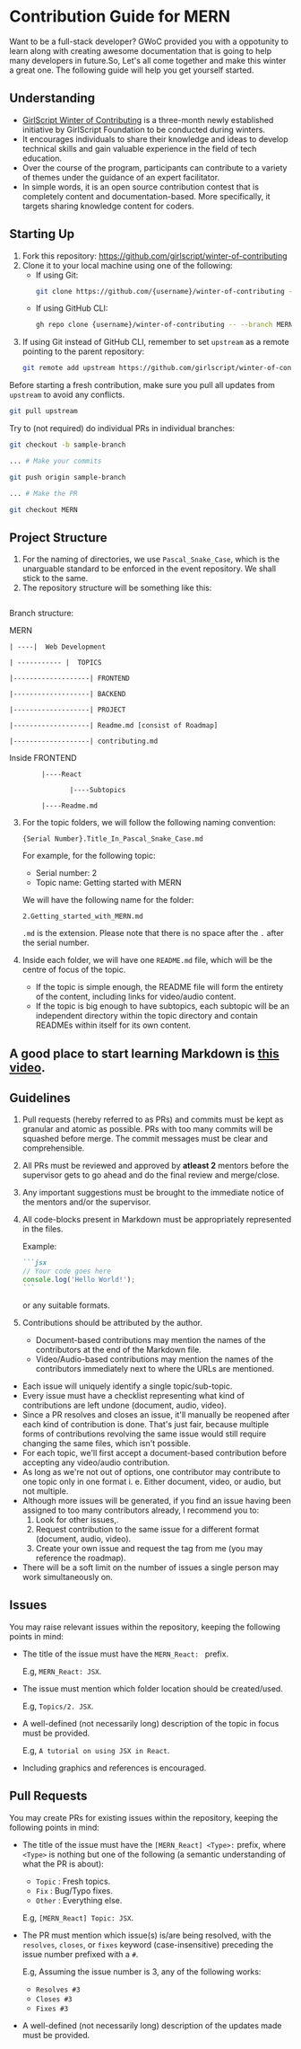 # Contribution Guide for MERN
Want to be a full-stack developer? GWoC provided you with a oppotunity to learn along with creating awesome documentation that is going to help many developers in future.So, Let's all come together and make this winter a great one. The following guide will help you get yourself started.

## Understanding
- [GirlScript Winter of Contributing](https://gwoc.girlscript.tech/) is a three-month newly established initiative by GirlScript Foundation to be conducted during winters.
- It encourages individuals to share their knowledge and ideas to develop technical skills and gain valuable experience in the field of tech education.
- Over the course of the program, participants can contribute to a variety of themes under the guidance of an expert facilitator.
- In simple words, it is an open source contribution contest
  that is completely content and documentation-based. More
  specifically, it targets sharing knowledge content for coders.


## Starting Up
1. Fork this repository: https://github.com/girlscript/winter-of-contributing
2. Clone it to your local machine using one of the following:
   - If using Git:
     ```bash
     git clone https://github.com/{username}/winter-of-contributing --branch MERN
     ```
   - If using GitHub CLI:
     ```bash
     gh repo clone {username}/winter-of-contributing -- --branch MERN
     ```
3. If using Git instead of GitHub CLI, remember to set `upstream`
   as a remote pointing to the parent repository:
   ```bash
   git remote add upstream https://github.com/girlscript/winter-of-contributing
   ```

Before starting a fresh contribution, make sure you pull all
updates from `upstream` to avoid any conflicts.
```bash
git pull upstream
```

Try to (not required) do individual PRs in individual branches:
```bash
git checkout -b sample-branch

... # Make your commits

git push origin sample-branch

... # Make the PR

git checkout MERN
```
## Project Structure
1. For the naming of directories, we use `Pascal_Snake_Case`,
   which is the unarguable standard to be enforced in the event
   repository. We shall stick to the same.
2. The repository structure will be something like this:
   ```
Branch structure: 

MERN

    | ----|  Web Development 

    | ----------- |  TOPICS 

    |-------------------| FRONTEND

    |-------------------| BACKEND 

    |-------------------| PROJECT

    |-------------------| Readme.md [consist of Roadmap] 

    |-------------------| contributing.md 


Inside FRONTEND

            |----React
            
                   |----Subtopics
                   
            |----Readme.md
            

3. For the topic folders, we will follow the following naming convention:
   ```
   {Serial Number}.Title_In_Pascal_Snake_Case.md
   ```
   For example, for the following topic:
   - Serial number: 2
   - Topic name: Getting started with MERN

   We will have the following name for the folder:
   ```
   2.Getting_started_with_MERN.md
   ```
   `.md` is the extension. Please note that there is no space
   after the `.` after the serial number.
4. Inside each folder, we will have one `README.md` file, which
   will be the centre of focus of the topic.
   - If the topic is simple enough, the README file will form
     the entirety of the content, including links for video/audio content.
   - If the topic is big enough to have subtopics, each subtopic
     will be an independent directory within the topic directory
     and contain READMEs within itself for its own content.

## A good place to start learning Markdown is [this video](https://www.youtube.com/watch?v=2JE66WFpaII).

## Guidelines
1. Pull requests (hereby referred to as PRs) and commits
   must be kept as granular and atomic as possible. PRs with
   too many commits will be squashed before merge. The commit
   messages must be clear and comprehensible.
2. All PRs must be reviewed and approved by **atleast 2** mentors
   before the supervisor gets to go ahead and do the final
   review and merge/close.
3. Any important suggestions must be brought to the immediate notice
   of the mentors and/or the supervisor.
4. All code-blocks present in Markdown must be appropriately represented in the files.
   
   Example: 
   ```` md
   ```jsx
   // Your code goes here
   console.log('Hello World!');
   ```
   ````

   or any suitable formats. 
5. Contributions should be attributed by the author.
   - Document-based contributions may mention the names of the contributors
     at the end of the Markdown file.
   - Video/Audio-based contributions may mention the names of the contributors
     immediately next to where the URLs are mentioned.

- Each issue will uniquely identify a single topic/sub-topic.
- Every issue must have a checklist representing what kind of contributions are left undone (document, audio, video).
- Since a PR resolves and closes an issue, it'll manually be reopened after each kind of contribution is done. That's just fair, because multiple forms of contributions revolving the same issue would still require changing the same files, which isn't possible.
- For each topic, we'll first accept a document-based contribution before accepting any video/audio contribution.
- As long as we're not out of options, one contributor may contribute to one topic only in one format i. e. Either document, video, or audio, but not multiple.
- Although more issues will be generated, if you find an issue having been assigned to too many contributors already, I recommend you to:
  1. Look for other issues,.
  2. Request contribution to the same issue for a different format (document, audio, video).
  3. Create your own issue and request the tag from me (you may reference the roadmap).
- There will be a soft limit on the number of issues a single person may work simultaneously on.

## Issues
You may raise relevant issues within the repository, keeping
the following points in mind:
- The title of the issue must have the `MERN_React: ` prefix.
  
  E.g, `MERN_React: JSX`.
- The issue must mention which folder location should be
  created/used.

  E.g, `Topics/2. JSX`.
- A well-defined (not necessarily long) description of the
  topic in focus must be provided.

  E.g, `A tutorial on using JSX in React`.
- Including graphics and references is encouraged.

## Pull Requests
You may create PRs for existing issues within the repository, keeping
the following points in mind:
- The title of the issue must have the `[MERN_React] <Type>:` prefix,
  where `<Type>` is nothing but one of the following (a semantic
  understanding of what the PR is about):
  - `Topic` : Fresh topics.
  - `Fix` : Bug/Typo fixes.
  - `Other` : Everything else.
  
  E.g, `[MERN_React] Topic: JSX`.
- The PR must mention which issue(s) is/are being resolved, with
  the `resolves`, `closes`, or `fixes` keyword (case-insensitive) preceding the
  issue number prefixed with a `#`.

  E.g, Assuming the issue number is 3, any of the following works:
  - `Resolves #3`
  - `Closes #3`
  - `Fixes #3`
- A well-defined (not necessarily long) description of the
  updates made must be provided.
